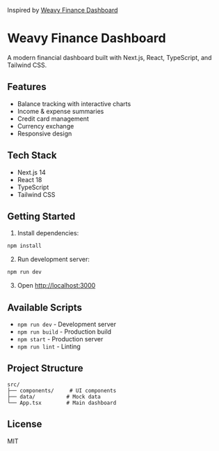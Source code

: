 Inspired by [Weavy Finance Dashboard](https://dribbble.com/shots/25680428-Weavy-Finance-Dashboard)

# Weavy Finance Dashboard

A modern financial dashboard built with Next.js, React, TypeScript, and Tailwind CSS.

## Features

- Balance tracking with interactive charts
- Income & expense summaries
- Credit card management
- Currency exchange 
- Responsive design

## Tech Stack

- Next.js 14
- React 18
- TypeScript
- Tailwind CSS

## Getting Started

1. Install dependencies:
```bash
npm install
```

2. Run development server:
```bash
npm run dev
```

3. Open [http://localhost:3000](http://localhost:3000)

## Available Scripts

- `npm run dev` - Development server
- `npm run build` - Production build
- `npm start` - Production server
- `npm run lint` - Linting

## Project Structure

```
src/
├── components/     # UI components
├── data/          # Mock data
└── App.tsx        # Main dashboard
```

## License

MIT 

